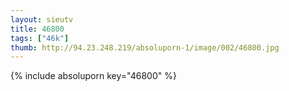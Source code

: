 ```yaml
--- 
layout: sieutv
title: 46800
tags: ["46k"]
thumb: http://94.23.248.219/absoluporn-1/image/002/46800.jpg
---
```

{% include absoluporn key="46800" %} 
